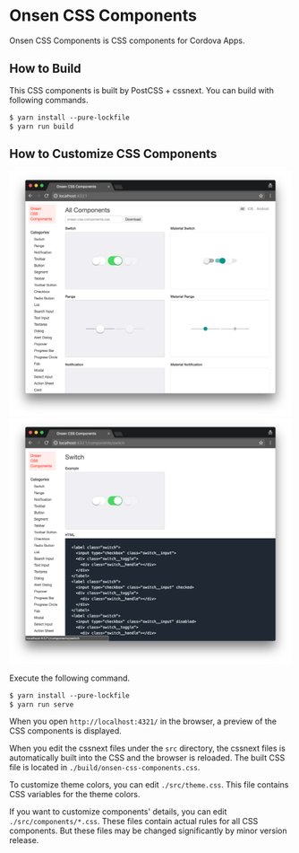# Onsen CSS Components

Onsen CSS Components is CSS components for Cordova Apps.

## How to Build

This CSS components is built by PostCSS + cssnext. You can build with following commands.

```
$ yarn install --pure-lockfile
$ yarn run build
```

## How to Customize CSS Components

![Screenshot](./misc/screenshot-01.png)
![Screenshot](./misc/screenshot-02.png)

Execute the following command.

```
$ yarn install --pure-lockfile
$ yarn run serve
```

When you open `http://localhost:4321/` in the browser, a preview of the CSS components is displayed.

When you edit the cssnext files under the `src` directory, the cssnext files is automatically built into the CSS and the browser is reloaded. The built CSS file is located in `./build/onsen-css-components.css`.

To customize theme colors, you can edit `./src/theme.css`. This file contains CSS variables for the theme colors.

If you want to customize components' details, you can edit `./src/components/*.css`. These files contain actual rules for all CSS components. But these files may be changed significantly by minor version release.

